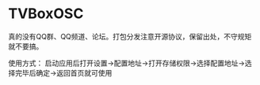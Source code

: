 # TVBoxOSC
真的没有QQ群、QQ频道、论坛。打包分发注意开源协议，保留出处，不守规矩就不要搞。

使用方式：
启动应用后打开设置->配置地址->打开存储权限->选择配置地址->选择完毕后确定->返回首页就可使用
